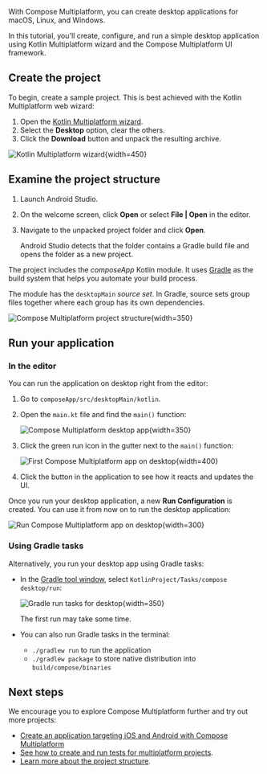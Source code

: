 [//]: # (title: Compose Multiplatform for desktop)

With Compose Multiplatform, you can create desktop applications for macOS, Linux, and Windows.

In this tutorial, you'll create, configure, and run a simple desktop application using Kotlin Multiplatform wizard
and the Compose Multiplatform UI framework.

## Create the project

To begin, create a sample project. This is best achieved with the Kotlin Multiplatform web wizard:

1. Open the [Kotlin Multiplatform wizard](https://kmp.jetbrains.com).
2. Select the **Desktop** option, clear the others.
3. Click the **Download** button and unpack the resulting archive.

![Kotlin Multiplatform wizard](multiplatform-web-wizard-desktop.png){width=450}

## Examine the project structure

1. Launch Android Studio.
2. On the welcome screen, click **Open** or select **File | Open** in the editor.
3. Navigate to the unpacked project folder and click **Open**.

   Android Studio detects that the folder contains a Gradle build file and opens the folder as a new project.

The project includes the _composeApp_ Kotlin module. It uses [Gradle](https://kotlinlang.org/docs/gradle.html) as the build system that helps
you automate your build process.

The module has the `desktopMain` _source set_. In Gradle, source sets group files together where each group has its own
dependencies.

![Compose Multiplatform project structure](compose-desktop-project-structure.png){width=350}

## Run your application

### In the editor

You can run the application on desktop right from the editor:

1. Go to `composeApp/src/desktopMain/kotlin`.
2. Open the `main.kt` file and find the `main()` function:

   ![Compose Multiplatform desktop app](first-compose-project-on-desktop-main.png){width=350}

3. Click the green run icon in the gutter next to the `main()` function:

   ![First Compose Multiplatform app on desktop](first-compose-project-on-desktop-1.png){width=400}

4. Click the button in the application to see how it reacts and updates the UI.

Once you run your desktop application, a new **Run Configuration** is created. You can use it from now on to run the
desktop application:

![Run Compose Multiplatform app on desktop](compose-new-run-desktop.png){width=300}

### Using Gradle tasks

Alternatively, you run your desktop app using Gradle tasks:

* In the [Gradle tool window](https://www.jetbrains.com/help/idea/jetgradle-tool-window.html), select `KotlinProject/Tasks/compose desktop/run`:

  ![Gradle run tasks for desktop](compose-gradle-run-desktop.png){width=350}

  The first run may take some time.

* You can also run Gradle tasks in the terminal:

  * `./gradlew run` to run the application
  * `./gradlew package` to store native distribution into `build/compose/binaries`

## Next steps

We encourage you to explore Compose Multiplatform further and try out more projects:

* [Create an application targeting iOS and Android with Compose Multiplatform](compose-multiplatform-getting-started.md)
* [See how to create and run tests for multiplatform projects](multiplatform-run-tests.md).
* [Learn more about the project structure](https://kotlinlang.org/docs/multiplatform-discover-project.html).